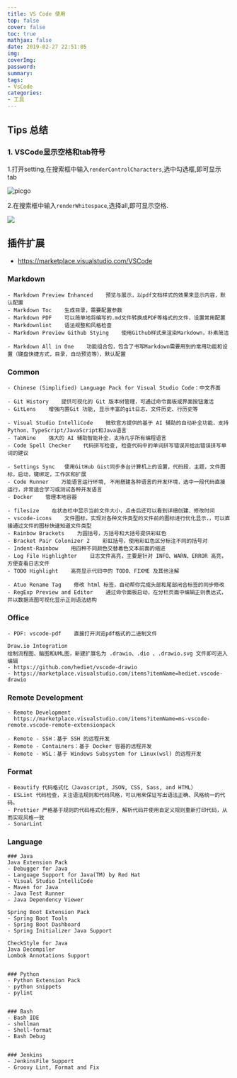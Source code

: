 ```yaml
---
title: VS Code 使用
top: false
cover: false
toc: true
mathjax: false
date: 2019-02-27 22:51:05
img:
coverImg:
password:
summary:
tags:
- VsCode
categories:
- 工具
---
```


## Tips 总结

### 1. VSCode显示空格和tab符号

1.打开setting,在搜索框中输入`renderControlCharacters`,选中勾选框,即可显示tab

![picgo](https://gitee.com/owen2016/pic-hub/raw/master/pics/renderControlCharacters.JPG)

2.在搜索框中输入`renderWhitespace`,选择all,即可显示空格.

![](https://gitee.com/owen2016/pic-hub/raw/master/pics/renderWhitespace.JPG)

## 插件扩展

- <https://marketplace.visualstudio.com/VSCode>

### Markdown

```text
- Markdown Preview Enhanced    预览与展示，以pdf文档样式的效果来显示内容，默认配置
- Markdown Toc    生成目录，需要配置参数
- Markdown PDF    可以简单地将编写的.md文件转换成PDF等格式的文件，设置常用配置
- Markdownlint    语法规整和风格检查
- Markdown Preview Github Stying    使用Github样式来渲染Markdown，朴素简洁

- Markdown All in One    功能组合包，包含了书写Markdown需要用到的常用功能和设置（键盘快捷方式，目录，自动预览等），默认配置
```

### Common

```text
- Chinese (Simplified) Language Pack for Visual Studio Code：中文界面

- Git History    提供可视化的 Git 版本树管理，可通过命令面板或界面按钮激活
- GitLens    增强内置Git 功能, 显示丰富的git日志，文件历史、行历史等

- Visual Studio IntelliCode    微软官方提供的基于 AI 辅助的自动补全功能，支持 Python、TypeScript/JavaScript和Java语言
- TabNine    强大的 AI 辅助智能补全，支持几乎所有编程语言
- Code Spell Checker    代码拼写检查, 检查代码中的单词拼写错误并给出错误拼写单词的建议

- Settings Sync   使用GitHub Gist同步多台计算机上的设置，代码段，主题，文件图标，启动，键绑定，工作区和扩展
- Code Runner    万能语言运行环境, 不用搭建各种语言的开发环境，选中一段代码直接运行，非常适合学习或测试各种开发语言
- Docker    管理本地容器

- filesize    在状态栏中显示当前文件大小，点击后还可以看到详细创建、修改时间
- vscode-icons    文件图标，实现对各种文件类型的文件前的图标进行优化显示，，可以直接通过文件的图标快速知道文件类型
- Rainbow Brackets    为圆括号，方括号和大括号提供彩虹色
- Bracket Pair Colonizer 2    彩虹括号，使用彩虹色区分标注不同的括号对
- Indent-Rainbow    用四种不同颜色交替着色文本前面的缩进
- Log File Highlighter    日志文件高亮，主要是针对 INFO、WARN、ERROR 高亮，方便查看日志文件
- TODO Highlight    高亮显示代码中的 TODO、FIXME 及其他注解

- Atuo Rename Tag    修改 html 标签，自动帮你完成头部和尾部闭合标签的同步修改
- RegExp Preview and Editor    通过命令面板启动，在分栏页面中编辑正则表达式，并以数据流图可视化显示正则语法结构
```

### Office

```text
- PDF: vscode-pdf    直接打开浏览pdf格式的二进制文件

Draw.io Integration
绘制流程图、脑图和UML图，新建扩展名为 .drawio、.dio 、.drawio.svg 文件即可进入编辑
- https://github.com/hediet/vscode-drawio
- https://marketplace.visualstudio.com/items?itemName=hediet.vscode-drawio

```

### Remote Development

```text
- Remote Development
  https://marketplace.visualstudio.com/items?itemName=ms-vscode-remote.vscode-remote-extensionpack

- Remote - SSH：基于 SSH 的远程开发
- Remote - Containers：基于 Docker 容器的远程开发
- Remote - WSL：基于 Windows Subsystem for Linux(wsl) 的远程开发
```

### Format

```text
- Beautify 代码格式化（Javascript, JSON, CSS, Sass, and HTML）
- ESLint 代码检查，关注语法规则和代码风格，可以用来保证写出语法正确、风格统一的代码。
- Prettier 严格基于规则的代码格式化程序, 解析代码并使用自定义规则重新打印代码，从而实现风格一致
- SonarLint
```

### Language

```text
### Java
Java Extension Pack
- Debugger for Java
- Language Support for Java(TM) by Red Hat
- Visual Studio IntelliCode
- Maven for Java
- Java Test Runner
- Java Dependency Viewer

Spring Boot Extension Pack
- Spring Boot Tools
- Spring Boot Dashboard
- Spring Initializer Java Support

CheckStyle for Java
Java Decompiler
Lombok Annotations Support


### Python
- Python Extension Pack
- python snippets
- pylint


### Bash
- Bash IDE
- shellman
- Shell-format
- Bash Debug


### Jenkins
- JenkinsFile Support
- Groovy Lint, Format and Fix
```